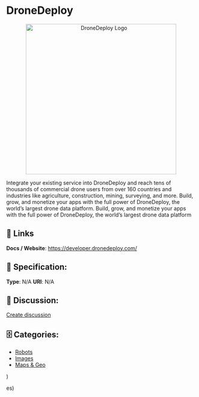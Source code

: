 # DroneDeploy
<p align="center">
    <img width="400" src="https://raw.githubusercontent.com/apis-list/apis-list/main/apis/dronedeploy/logo_256x256.png" alt="DroneDeploy Logo"/>
</p>

Integrate your existing service into DroneDeploy and reach tens of thousands of commercial drone users from over 160 countries and industries like agriculture, construction, mining, surveying, and more.  Build, grow, and monetize your apps with the full power of DroneDeploy, the world’s largest drone data platform. Build, grow, and monetize your apps with the full power of DroneDeploy, the world’s largest drone data platform

##  🔗 Links
**Docs / Website**: https://developer.dronedeploy.com/

## 🧬 Specification:
**Type**: N/A
**URI**: N/A

## 💬 Discussion:
[Create discussion](https://github.com/apis-list/apis-list/discussions/new)

## 🗄️ Categories:
- [Robots](https://github.com/apis-list/apis-list#robots)
- [Images](https://github.com/apis-list/apis-list#images)
- [Maps & Geo](https://github.com/apis-list/apis-list#maps-and-geo)







)



es)



